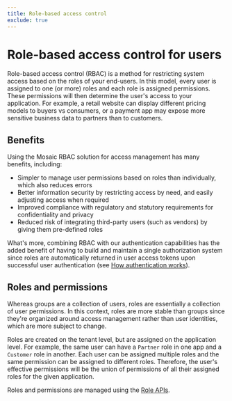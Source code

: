 ```yaml
---
title: Role-based access control
exclude: true
---
```


# Role-based access control for users

Role-based access control (RBAC) is a method for restricting system access based on the roles of your end-users. In this model, every user is assigned to one (or more) roles and each role is assigned permissions. These permissions will then determine the user's access to your application. For example, a retail website can display different pricing models to buyers vs consumers, or a payment app may expose more sensitive business data to partners than to customers.

## Benefits

Using the Mosaic RBAC solution for access management has many benefits, including:

- Simpler to manage user permissions based on roles than individually, which also reduces errors
- Better information security by restricting access by need, and easily adjusting access when required
- Improved compliance with regulatory and statutory requirements for confidentiality and privacy
- Reduced risk of integrating third-party users (such as vendors) by giving them pre-defined roles

What's more, combining RBAC with our authentication capabilities has the added benefit of having to build and maintain a single authorization system since roles are automatically returned in user access tokens upon successful user authentication (see [How authentication works](/guides/user/how_auth_works.md)).

## Roles and permissions

Whereas groups are a collection of users, roles are essentially a collection of user permissions. In this context, roles are more stable than groups since they're organized around access management rather than user identities, which are more subject to change.

Roles are created on the tenant level, but are assigned on the application level. For example, the same user can have a `Partner` role in one app and a `Customer` role in another. Each user can be assigned multiple roles and the same permission can be assigned to different roles. Therefore, the user's effective permissions will be the union of permissions of all their assigned roles for the given application.

Roles and permissions are managed using the [Role APIs](/openapi/user/roles/).